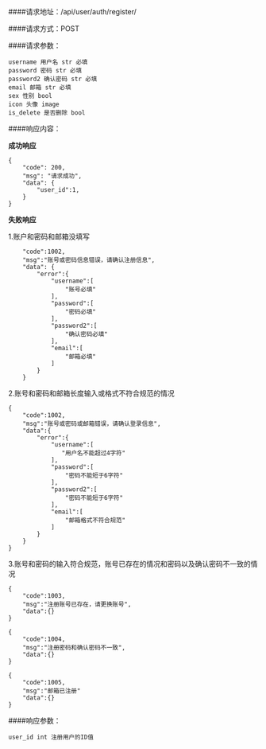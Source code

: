 ####请求地址：/api/user/auth/register/

####请求方式：POST

####请求参数：
```
username 用户名 str 必填
password 密码 str 必填
password2 确认密码 str 必填
email 邮箱 str 必填
sex 性别 bool 
icon 头像 image
is_delete 是否删除 bool
```

####响应内容：

**成功响应**
```
{
    "code": 200,
    "msg": "请求成功",
    "data": {
        "user_id":1,
    }
}
```
**失败响应**

1.账户和密码和邮箱没填写
```
    "code":1002,
    "msg":"账号或密码信息错误，请确认注册信息",
    "data": {
        "error":{
            "username":[
                "账号必填"
            ],
            "password":[
                "密码必填"
            ],
            "password2":[
                "确认密码必填"
            ],
            "email":[
                "邮箱必填"
            ]
        }
    }
```
2.账号和密码和邮箱长度输入或格式不符合规范的情况
``` 
{
    "code":1002,
    "msg":"账号或密码或邮箱错误，请确认登录信息",
    "data":{
        "error":{
            "username":[
               "用户名不能超过4字符"
            ],
            "password":[
                "密码不能短于6字符"
            ],
            "password2":[
                "密码不能短于6字符"
            ],
            "email":[
                "邮箱格式不符合规范"
            ]
        }
    }
}
```
3.账号和密码的输入符合规范，账号已存在的情况和密码以及确认密码不一致的情况
``` 
{
    "code":1003,
    "msg":"注册账号已存在，请更换账号",
    "data":{}
}

{
    "code":1004,
    "msg":"注册密码和确认密码不一致",
    "data":{}
}

{
    "code":1005,
    "msg":"邮箱已注册"
    "data":{}
}
```
####响应参数：
``` 
user_id int 注册用户的ID值
```